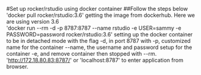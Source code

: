 #Set up rocker/rstudio using docker container
##Follow the steps below
'docker pull rocker/rstudio:3.6' getting the image from dockerhub. Here we are using version 3.6 <br />
'docker run --rm -d -p 8787:8787 --name rstudio -e USER=sammy -e PASSWORD=password rocker/rstudio:3.6' setting up the docker container to be in detached mode with the flag -d, in port 8787 with -p, customized name for the container --name, the username and password setup for the container -e, and remove container then stopped with --rm. <br />
'http://172.18.80.83:8787/' or 'localhost:8787' to enter application from browser. 
